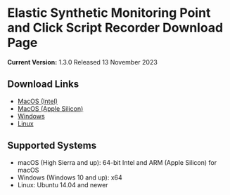 # Elastic Synthetic Monitoring Point and Click Script Recorder Download Page

**Current Version:** 1.3.0 Released 13 November 2023

## Download Links

- [MacOS (Intel)](https://download.elasticsearch.org/synthetics-recorder/synthetics-recorder-1.3.0-mac-x64.dmg)
- [MacOS (Apple Silicon)](https://download.elasticsearch.org/synthetics-recorder/synthetics-recorder-1.3.0-mac-arm64.dmg)
- [Windows](https://download.elasticsearch.org/synthetics-recorder/synthetics-recorder-1.3.0-win-x64.exe)
- [Linux](https://download.elasticsearch.org/synthetics-recorder/synthetics-recorder-1.3.0-linux-amd64.deb)

## Supported Systems

- macOS (High Sierra and up): 64-bit Intel and ARM (Apple Silicon) for macOS
- Windows (Windows 10 and up): x64
- Linux: Ubuntu 14.04 and newer
